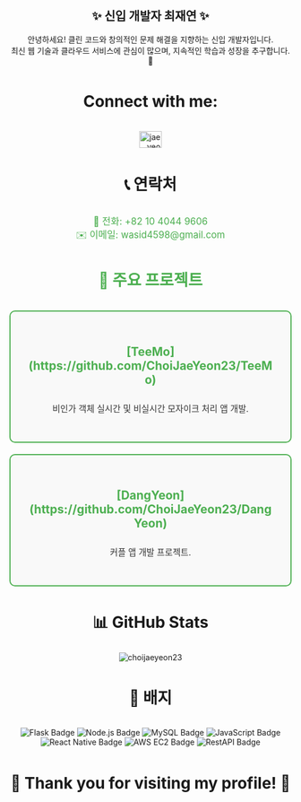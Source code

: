 <h2 align="center">✨ 신입 개발자 최재연 ✨</h2>
<p align="center">
  안녕하세요! 클린 코드와 창의적인 문제 해결을 지향하는 신입 개발자입니다.<br/>
  최신 웹 기술과 클라우드 서비스에 관심이 많으며, 지속적인 학습과 성장을 추구합니다. 🚀<br/>
</p>

<h3 align="center" style="font-size: 2em; line-height: 1.8;">Connect with me:</h3>
<p align="center">
  <a href="https://instagram.com/jae__yeon__" target="blank">
    <img align="center" src="https://raw.githubusercontent.com/rahuldkjain/github-profile-readme-generator/master/src/images/icons/Social/instagram.svg" alt="jae__yeon__" height="30" width="40" />
  </a>
</p>

<h3 align="center" style="font-size: 2em; line-height: 1.8;">📞 연락처</h3>
<p align="center">
  <a href="tel:+821012345678" style="font-size: 1.2em; text-decoration: none; color: #4CAF50;">📱 전화: +82 10 4044 9606</a><br />
  <a href="mailto:choijaeyeon@example.com" style="font-size: 1.2em; text-decoration: none; color: #4CAF50;">✉️ 이메일: wasid4598@gmail.com</a>
</p>


<h3 align="center" style="color: #4CAF50; font-size: 2em; line-height: 1.8;">🚀 주요 프로젝트</h3>
<div align="center" style="display: flex; flex-direction: column; gap: 20px; max-width: 600px;">
  <div style="border: 2px solid #4CAF50; border-radius: 10px; padding: 30px; background-color: #f9f9f9;">
    <h4 style="color: #4CAF50; font-size: 1.5em; font-weight: bold;">[TeeMo](https://github.com/ChoiJaeYeon23/TeeMo)</h4>
    <p style="color: #333; font-size: 1.1em; line-height: 1.6;">비인가 객체 실시간 및 비실시간 모자이크 처리 앱 개발.</p>
  </div>
  <div style="border: 2px solid #4CAF50; border-radius: 10px; padding:30px; background-color: #f9f9f9;">
    <h4 style="color: #4CAF50; font-size: 1.5em; font-weight: bold;">[DangYeon](https://github.com/ChoiJaeYeon23/DangYeon)</h4>
    <p style="color: #333; font-size: 1.1em; line-height: 1.6;">커플 앱 개발 프로젝트.</p>
  </div>
</div>

<h3 align="center" style="font-size: 2em; line-height: 1.8;">📊 GitHub Stats</h3>
<p align="center">
  <img src="https://github-readme-stats.vercel.app/api/top-langs?username=choijaeyeon23&show_icons=true&locale=en&layout=compact" alt="choijaeyeon23" />
</p>


<h3 align="center" style="font-size: 2em; line-height: 1.8;">🔗 배지</h3>
<p align="center">
  <img src="https://img.shields.io/badge/Flask-%23000.svg?style=for-the-badge&logo=flask&logoColor=white" alt="Flask Badge"/>
  <img src="https://img.shields.io/badge/Node.js-%2343853D.svg?style=for-the-badge&logo=node.js&logoColor=white" alt="Node.js Badge"/>
  <img src="https://img.shields.io/badge/MySQL-%234479A1.svg?style=for-the-badge&logo=mysql&logoColor=white" alt="MySQL Badge"/>
  <img src="https://img.shields.io/badge/JavaScript-%23F7DF1E.svg?style=for-the-badge&logo=javascript&logoColor=black" alt="JavaScript Badge"/>
  <img src="https://img.shields.io/badge/React_Native-%2361DAFB.svg?style=for-the-badge&logo=react&logoColor=black" alt="React Native Badge"/>
  <img src="https://img.shields.io/badge/AWS%20EC2-%23FF9900.svg?style=for-the-badge&logo=amazonaws&logoColor=white" alt="AWS EC2 Badge"/>
  <img src="https://img.shields.io/badge/REST_API-%23000000.svg?style=for-the-badge&logo=swagger&logoColor=white" alt="RestAPI Badge"/>
</p>

<h3 align="center" style="font-size: 2em; line-height: 1.8;">🎉 Thank you for visiting my profile! 🎉</h3>
